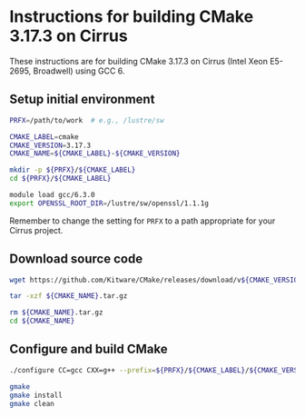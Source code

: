 Instructions for building CMake 3.17.3 on Cirrus
================================================

These instructions are for building CMake 3.17.3 on Cirrus (Intel Xeon E5-2695, Broadwell) using GCC 6.


Setup initial environment
-------------------------

```bash
PRFX=/path/to/work  # e.g., /lustre/sw

CMAKE_LABEL=cmake
CMAKE_VERSION=3.17.3
CMAKE_NAME=${CMAKE_LABEL}-${CMAKE_VERSION}

mkdir -p ${PRFX}/${CMAKE_LABEL}
cd ${PRFX}/${CMAKE_LABEL}

module load gcc/6.3.0
export OPENSSL_ROOT_DIR=/lustre/sw/openssl/1.1.1g
```

Remember to change the setting for `PRFX` to a path appropriate for your Cirrus project.


Download source code
--------------------

```bash
wget https://github.com/Kitware/CMake/releases/download/v${CMAKE_VERSION}/${CMAKE_NAME}.tar.gz

tar -xzf ${CMAKE_NAME}.tar.gz

rm ${CMAKE_NAME}.tar.gz
cd ${CMAKE_NAME}
```


Configure and build CMake
-------------------------

```bash
./configure CC=gcc CXX=g++ --prefix=${PRFX}/${CMAKE_LABEL}/${CMAKE_VERSION}

gmake
gmake install
gmake clean
```
